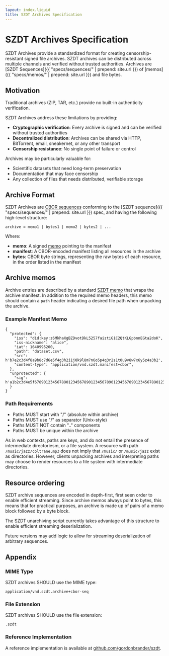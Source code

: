 ```yaml
---
layout: index.liquid
title: SZDT Archives Specification
---
```


# SZDT Archives Specification

SZDT Archives provide a standardized format for creating censorship-resistant signed file archives. SZDT archives can be distributed across multiple channels and verified without trusted authorities. Archives are [SZDT Sequences]({{ "specs/sequences/" | prepend: site.url }}) of [memos]({{ "specs/memos/" | prepend: site.url }}) and file bytes.

## Motivation

Traditional archives (ZIP, TAR, etc.) provide no built-in authenticity verification.

SZDT Archives address these limitations by providing:

- **Cryptographic verification**: Every archive is signed and can be verified without trusted authorities
- **Decentralized distribution**: Archives can be shared via HTTP, BitTorrent, email, sneakernet, or any other transport
- **Censorship resistance**: No single point of failure or control

Archives may be particularly valuable for:
- Scientific datasets that need long-term preservation
- Documentation that may face censorship
- Any collection of files that needs distributed, verifiable storage

## Archive Format

SZDT Archives are [CBOR sequences](https://www.rfc-editor.org/rfc/rfc8742.html) conforming to the [SZDT sequence]({{ "specs/sequences/" | prepend: site.url }}) spec, and having the following high-level structure:

```
archive = memo1 | bytes1 | memo2 | bytes2 | ...
```

Where:
- **memo**: A signed [memo](./memos/) pointing to the manifest
- **manifest**: A CBOR-encoded manifest listing all resources in the archive
- **bytes**: CBOR byte strings, representing the raw bytes of each resource, in the order listed in the manifest

## Archive memos

Archive entries are described by a standard [SZDT memo](./memos/) that wraps the archive manifest. In addition to the required memo headers, this memo should contain a `path` header indicating a desired file path when unpacking the archive.

### Example Manifest Memo

```cbor
{
  "protected": {
    "iss": "did:key:z6MkhaXgBZDvotDkL5257faiztiGiC2QtKLGpbnnEGta2doK",
    "iss-nickname": "alice",
    "iat": 1640995200,
    "path": "dataset.csv",
    "src": h'b7e2c3d4f8a9b8c7d6e5f4g3h2i1j0k9l8m7n6o5p4q3r2s1t0u9v8w7x6y5z4a3b2',
    "content-type": "application/vnd.szdt.manifest+cbor",
  },
  "unprotected": {
    "sig": h'a1b2c3d4e5f6789012345678901234567890123456789012345678901234567890123456789012345678901234567890123456789012345678901234567890'
  }
}
```

### Path Requirements

- Paths MUST start with "/" (absolute within archive)
- Paths MUST use "/" as separator (Unix-style)
- Paths MUST NOT contain ".." components
- Paths MUST be unique within the archive

As in web contexts, paths are keys, and do not entail the presence of intermediate directoriesm, or a file system. A resource with path `/music/jazz/coltrane.mp3` does not imply that `/music/` or `/music/jazz` exist as directories. However, clients unpacking archives and interpreting paths may choose to render resources to a file system with intermediate directories.

## Resource ordering

SZDT archive sequences are encoded in depth-first, first seen order to enable efficient streaming. Since archive memos always point to bytes, this means that for practical purposes, an archive is made up of pairs of a memo block followed by a byte block.

The SZDT unarchiving script currently takes advantage of this structure to enable efficient streaming deserialization.

Future versions may add logic to allow for streaming deserialization of arbitrary sequences.

## Appendix

### MIME Type

SZDT archives SHOULD use the MIME type:

```
application/vnd.szdt.archive+cbor-seq
```

### File Extension

SZDT archives SHOULD use the file extension:

```
.szdt
```

### Reference Implementation

A reference implementation is available at [github.com/gordonbrander/szdt](https://github.com/gordonbrander/szdt).
